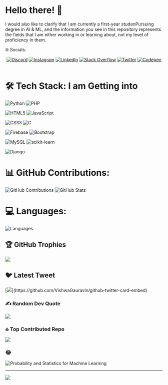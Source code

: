 # Hello there! 👋


I would also like to clarify that I am currently a first-year studenPursuing degree in AI & ML, and the information you see in this repository represents the fields that I am either working in or learning about, not my level of proficiency in them.

🌐 Socials:
<br>
<div align="center">
  <a href="https://discord.gg/prakash_.#4389"><img src="https://img.shields.io/badge/Discord-%237289DA.svg?logo=discord&logoColor=white" alt="Discord"></a>
  <a href="https://instagram.com/___.prakash_"><img src="https://img.shields.io/badge/Instagram-%23E4405F.svg?logo=Instagram&logoColor=white" alt="Instagram"></a>
  <a href="https://www.linkedin.com/in/prakash-r-97577725b"><img src="https://img.shields.io/badge/LinkedIn-%230077B5.svg?logo=linkedin&logoColor=white" alt="LinkedIn"></a>
  <a href="https://stackoverflow.com/users/21402993"><img src="https://img.shields.io/badge/-Stackoverflow-FE7A16?logo=stack-overflow&logoColor=white" alt="Stack Overflow"></a>
  <a href="https://twitter.com/prakash__r_"><img src="https://img.shields.io/badge/Twitter-%231DA1F2.svg?logo=Twitter&logoColor=white" alt="Twitter"></a>
  <a href="https://codepen.io/prakash02100"><img src="https://img.shields.io/badge/Codepen-000000?style=for-the-badge&logo=codepen&logoColor=white" alt="Codepen"></a>
</div> 

<br>

# 🛠️ Tech Stack: I am Getting into 
![Python](https://img.shields.io/badge/python-3670A0?style=for-the-badge&logo=python&logoColor=ffdd54) ![PHP](https://img.shields.io/badge/php-%23777BB4.svg?style=for-the-badge&logo=php&logoColor=white) 

![HTML5](https://img.shields.io/badge/html5-%23E34F26.svg?style=for-the-badge&logo=html5&logoColor=white) ![JavaScript](https://img.shields.io/badge/javascript-%23323330.svg?style=for-the-badge&logo=javascript&logoColor=%23F7DF1E) 

![CSS3](https://img.shields.io/badge/css3-%231572B6.svg?style=for-the-badge&logo=css3&logoColor=white) ![C](https://img.shields.io/badge/c-%2300599C.svg?style=for-the-badge&logo=c&logoColor=white) 

![Firebase](https://img.shields.io/badge/firebase-%23039BE5.svg?style=for-the-badge&logo=firebase) ![Bootstrap](https://img.shields.io/badge/bootstrap-%23563D7C.svg?style=for-the-badge&logo=bootstrap&logoColor=white)

![MySQL](https://img.shields.io/badge/mysql-%2300f.svg?style=for-the-badge&logo=mysql&logoColor=white)  ![scikit-learn](https://img.shields.io/badge/scikit--learn-%23F7931E.svg?style=for-the-badge&logo=scikit-learn&logoColor=white) 

![Django](https://img.shields.io/badge/Django-%23092E20.svg?style=for-the-badge&logo=django&logoColor=white)

# 📊 GitHub Contributions:

![GitHub Contributions](https://github-readme-streak-stats.herokuapp.com/?user=prakash02100&theme=radical&hide_border=true)
![GitHub Stats](https://github-readme-stats.vercel.app/api?username=prakash02100&theme=radical&count_private=true&hide_border=true&show_icons=true)

# 💻 Languages:

![Languages](https://github-readme-stats.vercel.app/api/top-langs/?username=prakash02100&theme=radical&hide_border=true&layout=compact&langs_count=6)



<!-- # 📈 GitHub Stats:

![GitHub Stats](https://github-readme-stats.vercel.app/api?username=johndoe&theme=onedark&show_icons=true&hide_border=true)
![Top Langs](https://github-readme-stats.vercel.app/api/top-langs/?username=johndoe&theme=onedark&hide_border=true&layout=compact&langs_count=8)


# 📊 GitHub Stats:
![](https://github-readme-stats.vercel.app/api?username=prakash02100&theme=onedark&hide_border=true&include_all_commits=true&count_private=true)<br/>
![](https://github-readme-streak-stats.herokuapp.com/?user=prakash02100&theme=onedark&hide_border=true)<br/>
![](https://github-readme-stats.vercel.app/api/top-langs/?username=prakash02100&theme=onedark&hide_border=true&include_all_commits=true&count_private=true&layout=compact)
 -->
## 🏆 GitHub Trophies
![](https://github-profile-trophy.vercel.app/?username=prakash02100&theme=radical&no-frame=false&no-bg=false&margin-w=4)

## 🐦 Latest Tweet
[![](https://gtce.itsvg.in/api?username=prakash__r_)](https://github.com/VishwaGauravIn/github-twitter-card-embed)

### ✍️ Random Dev Quote
![](https://quotes-github-readme.vercel.app/api?type=horizontal&theme=dark)

### 🔝 Top Contributed Repo
![](https://github-contributor-stats.vercel.app/api?username=prakash02100&limit=5&theme=dark&combine_all_yearly_contributions=true)

### 😂
![Probability and Statistics for Machine Learning](https://dezyre.gumlet.io/images/blog/probability-and-statistics-for-machine-learning/blobid0.png?w=330&dpr=2.6)

---
[![](https://visitcount.itsvg.in/api?id=prakash02100&icon=8&color=0)](https://visitcount.itsvg.in)
